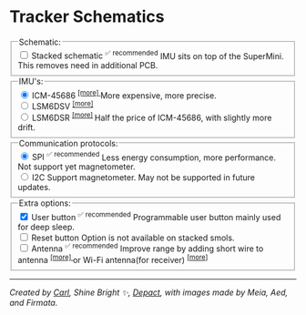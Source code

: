 # Tracker Schematics

<form id="schematicForm">
  <fieldset class="form-field-group">
    <legend>Schematic:</legend>
    <div class="form-field-input-container">
      <label class="form-field-input">
        <input type="checkbox" name="isStacked" />
        Stacked schematic
        <sup>✅ recommended</sup>
      </label>
      <span class="form-field-description">
        IMU sits on top of the SuperMini. This removes need in additional PCB.
      </span>
    </div>
  </fieldset>
  <fieldset class="form-field-group">
    <legend>IMU's:</legend>
    <div class="form-field-input-container">
      <label class="form-field-input">
        <input type="radio" name="IMU" value="ICM-45686" checked="checked" />
        ICM-45686
        <sup>
          <a href="../imu-comparison.md#icm-45686" target="_blank"> [more] </a>
        </sup>
      </label>
      <span class="form-field-description">
        More expensive, more precise.
      </span>
    </div>
    <div class="form-field-input-container">
      <label class="form-field-input">
        <input type="radio" name="IMU" value="LSM6DSV" /> LSM6DSV
        <sup>
          <a href="../imu-comparison.md#lsm6dsv" target="_blank"> [more] </a>
        </sup>
      </label>
    </div>
    <div class="form-field-input-container">
      <label class="form-field-input">
        <input type="radio" name="IMU" value="LSM6DSR" /> LSM6DSR
        <sup>
          <a href="../imu-comparison.md#lsm6dsr" target="_blank">[more]</a>
        </sup>
      </label>
      <span class="form-field-description">
        Half the price of ICM-45686, with slightly more drift.
      </span>
    </div>
  </fieldset>
  <fieldset class="form-field-group">
    <legend>Communication protocols:</legend>
    <div class="form-field-input-container">
      <label class="form-field-input">
        <input type="radio" name="Protocol" value="SPI" checked="checked" />
        SPI
        <sup>✅ recommended</sup>
      </label>
      <span class="form-field-description">
        Less energy consumption, more performance. Not support yet magnetometer.
      </span>
    </div>
    <div class="form-field-input-container">
      <label class="form-field-input">
        <input type="radio" name="Protocol" value="I2C" /> I2C
      </label>
      <span class="form-field-description">
        Support magnetometer. May not be supported in future updates.
      </span>
    </div>
  </fieldset>
  <fieldset class="form-field-group">
    <legend>Extra options:</legend>
    <div class="form-field-input-container">
      <label class="form-field-input">
        <input type="checkbox" name="HasUserButton" checked="checked" />
        User button
        <sup>✅ recommended</sup>
      </label>
      <span class="form-field-description">
        Programmable user button mainly used for deep sleep.
      </span>
    </div>
    <div class="form-field-input-container">
      <label class="form-field-input">
        <input type="checkbox" name="hasResetButton" />
        Reset button
      </label>
      <span class="form-field-description">
        Option is not available on stacked smols.
      </span>
    </div>
    <div class="form-field-input-container">
      <label class="form-field-input">
        <input type="checkbox" name="hasAntenna" />
        Antenna
        <sup>✅ recommended</sup>
      </label>
      <span class="form-field-description">
        Improve range by adding short wire to antenna
        <sup>
          <a
            href="./smol-receiver.html#option-2-wire-antenna-mod"
            target="_blank"
          >
            [more]
          </a>
        </sup>
        or Wi-Fi antenna(for receiver)
        <sup>
          <a
            href="./smol-receiver.html#option-3-wi-fi-antenna-mod"
            target="_blank"
          >
            [more]
          </a>
        </sup>
      </span>
    </div>
  </fieldset>
</form>

<div
  id="schema-canvas"
  class="chip"
  style="position: relative; width: 100%"
></div>

<hr/>

*Created by [Carl](https://github.com/carl-anders), Shine Bright ✨, [Depact](https://github.com/Depact), with images made by Meia, Aed, and Firmata.*

<link rel="stylesheet" href="assets/css/smol-slimes.css" />
<link rel="stylesheet" href="assets/css/smol-schematics.css" />
<script src="assets/js/smol-schematics.js"></script>